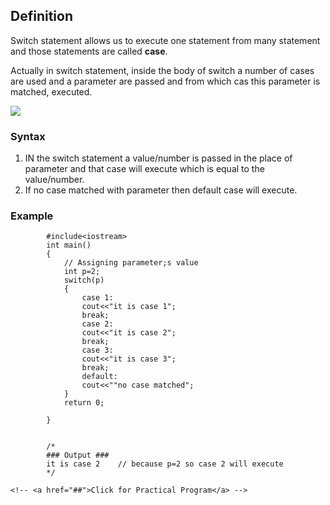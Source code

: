 ## Definition

Switch statement allows us to execute one statement from many statement and those statements are called **case**.

Actually in switch statement, inside the body of switch a number of cases are used and a parameter are passed and from which cas this parameter is matched, executed.  

![](resource:assets/images/C++/img23.png)

### Syntax
1. IN the switch statement a value/number is passed in the place of parameter and that case will execute which is equal to the value/number.
2. If no case matched with parameter then default case will execute. 
		

### Example
```
		#include<iostream>
		int main()
		{
			// Assigning parameter;s value 
			int p=2;
			switch(p)
			{
				case 1:
				cout<<"it is case 1";
				break;
				case 2:
				cout<<"it is case 2";
				break;
				case 3:
				cout<<"it is case 3";
				break;
				default:
				cout<<""no case matched";
			}
			return 0;
			
		}


		/*
		### Output ###
		it is case 2 	// because p=2 so case 2 will execute
		*/
```
	<!-- <a href="##">Click for Practical Program</a> -->
